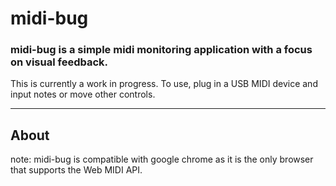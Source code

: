 # midi-bug

### midi-bug is a simple midi monitoring application with a focus on visual feedback.

This is currently a work in progress. To use, plug in a USB MIDI device and input notes or move other controls.

---

## About

note: midi-bug is compatible with google chrome as it is the only browser that supports the Web MIDI API.
